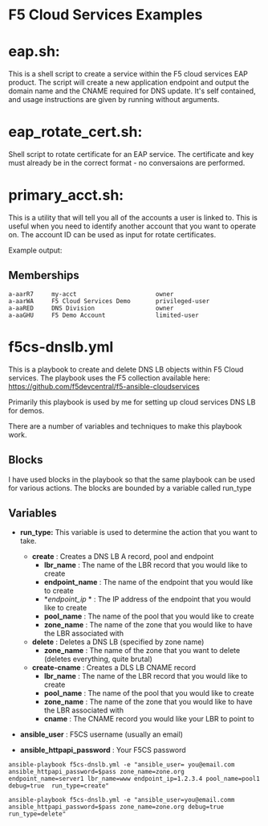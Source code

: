 # F5 Cloud Services Examples 

# eap.sh:

This is a shell script to create a service within the F5 cloud services EAP product.
The script will create a new application endpoint and output the domain name and the CNAME required for DNS update.
It's self contained, and usage instructions are given by running without arguments.

# eap_rotate_cert.sh:

Shell script to rotate certificate for an EAP service.
The certificate and key must already be in the correct format - no conversaions are performed.

# primary_acct.sh:

This is a utility that will tell you all of the accounts a user is linked to.
This is useful when you need to identify another account that you want to operate on.
The account ID can be used as input for rotate certificates.

Example output:

Memberships
-------------
    a-aarR7     my-acct                      owner
    a-aarWA     F5 Cloud Services Demo       privileged-user
    a-aaRED     DNS Division                 owner
    a-aaGHU     F5 Demo Account              limited-user

# f5cs-dnslb.yml

This is a playbook to create and delete DNS LB objects within F5 Cloud services.
The playbook uses the F5 collection available here: https://github.com/f5devcentral/f5-ansible-cloudservices

Primarily this playbook is used by me for setting up cloud services DNS LB for demos.

There are a number of variables and techniques to make this playbook work.

## Blocks

I have used blocks in the playbook so that the same playbook can be used for various actions.
The blocks are bounded by a variable called run_type

## Variables

* **run_type:** This variable is used to determine the action that you want to take.
  * **create**          : Creates a DNS LB A record, pool and endpoint
    * **lbr_name**      : The name of the LBR record that you would like to create
    * **endpoint_name** : The name of the endpoint that you would like to create
    * **endpoint_ip*  * : The IP address of the endpoint that you would like to create
    * **pool_name**     : The name of the pool that you would like to create
    * **zone_name**     : The name of the zone that you would like to have the LBR associated with
  * **delete**       : Deletes a DNS LB (specified by zone name)
    * **zone_name**  : The name of the zone that you want to delete (deletes everything, quite brutal)
  * **create-cname** : Creates a DLS LB CNAME record
    * **lbr_name**   : The name of the LBR record that you would like to create
    * **pool_name**  : The name of the pool that you would like to create
    * **zone_name**  : The name of the zone that you would like to have the LBR associated with
    * **cname**      : The CNAME record you would like your LBR to point to

* **ansible_user**             : F5CS username (usually an email)
* **ansible_httpapi_password** : Your F5CS password

```
ansible-playbook f5cs-dnslb.yml -e "ansible_user= you@email.com ansible_httpapi_password=$pass zone_name=zone.org endpoint_name=server1 lbr_name=www endpoint_ip=1.2.3.4 pool_name=pool1 debug=true  run_type=create"
```

```
ansible-playbook f5cs-dnslb.yml -e "ansible_user=you@email.comm ansible_httpapi_password=$pass zone_name=zone.org debug=true  run_type=delete"
```
